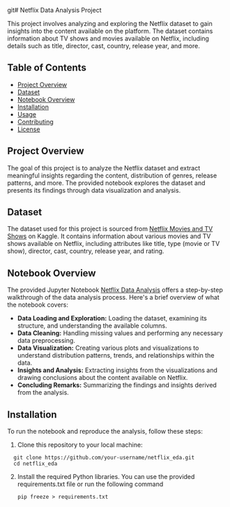 git# Netflix Data Analysis Project

This project involves analyzing and exploring the Netflix dataset to gain insights into the content available on the platform. The dataset contains information about TV shows and movies available on Netflix, including details such as title, director, cast, country, release year, and more.

## Table of Contents

- [Project Overview](#project-overview)
- [Dataset](#dataset)
- [Notebook Overview](#notebook-overview)
- [Installation](#installation)
- [Usage](#usage)
- [Contributing](#contributing)
- [License](#license)

## Project Overview

The goal of this project is to analyze the Netflix dataset and extract meaningful insights regarding the content, distribution of genres, release patterns, and more. The provided notebook explores the dataset and presents its findings through data visualization and analysis.

## Dataset

The dataset used for this project is sourced from [Netflix Movies and TV Shows](https://www.kaggle.com/shivamb/netflix-shows) on Kaggle. It contains information about various movies and TV shows available on Netflix, including attributes like title, type (movie or TV show), director, cast, country, release year, and rating.

## Notebook Overview

The provided Jupyter Notebook [Netflix Data Analysis](https://www.kaggle.com/code/chirag9073/netflix-data-analysis/notebook) offers a step-by-step walkthrough of the data analysis process. Here's a brief overview of what the notebook covers:

- **Data Loading and Exploration:** Loading the dataset, examining its structure, and understanding the available columns.
- **Data Cleaning:** Handling missing values and performing any necessary data preprocessing.
- **Data Visualization:** Creating various plots and visualizations to understand distribution patterns, trends, and relationships within the data.
- **Insights and Analysis:** Extracting insights from the visualizations and drawing conclusions about the content available on Netflix.
- **Concluding Remarks:** Summarizing the findings and insights derived from the analysis.

## Installation

To run the notebook and reproduce the analysis, follow these steps:

1. Clone this repository to your local machine:
```
  git clone https://github.com/your-username/netflix_eda.git
  cd netflix_eda
```
2. Install the required Python libraries. You can use the provided requirements.txt file or run the following command
   ```
   pip freeze > requirements.txt
   ```
